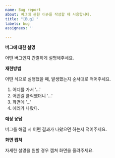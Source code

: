 ```yaml
---
name: Bug report
about: 버그에 관한 이슈를 작성할 때 사용합니다.
title: "[Bug] "
labels: bug
assignees: ''

---
```


**버그에 대한 설명**

어떤 버그인지 간결하게 설명해주세요.

**재현방법**

어떤 식으로 실행했을 때, 발생했는지 순서대로 적어주세요.

1. 어디를 가서 '...'
2. 어떤걸 클릭했더니 '...'
3. 화면에 '...'
4. 에러가 나왔다.

**예상 응답**

버그를 해결 시 어떤 결과가 나왔으면 하는지 적어주세요.

**화면 캡쳐**

자세한 설명을 원할 경우 캡쳐 화면을 올려주세요.
